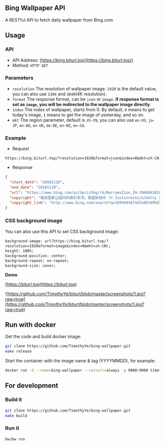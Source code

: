 ## Bing Wallpaper API

A RESTful API to fetch daily wallpaper from Bing.com

## Usage

### API 
* API Address: [https://bing.biturl.top](https://bing.biturl.top/)
* Method: `HTTP GET`

### Parameters

* `resolution` The resolution of wallpaper image. `1920` is the default value, you can also use `1366` and `3840`(4K resolution).
* `format` The response format, can be `json` or `image`. __If response format is set as `image`, you will be redirected to the wallpaper image directly__.
* `index` The index of wallpaper, starts from 0. By default, `0` means to get today's image, `1` means to get the image of yesterday, and so on.
* `mkt` The region parameter, default is `zh-CN`, you can also use `en-US`, `ja-JP`, `en-AU`, `en-UK`, `de-DE`, `en-NZ`, `en-CA`.

### Example

* Request

```text
https://bing.biturl.top/?resolution=1920&format=json&index=0&mkt=zh-CN
```

* Response

```json
{
  "start_date": "20181118",
  "end_date": "20181119",
  "url": "https://www.bing.com/az/hprichbg/rb/NarrowsZion_ZH-CN9686302838_1920x1080.jpg",
  "copyright": "锡安国家公园内的维尔京河，美国犹他州 (© Justinreznick/Getty Images)",
  "copyright_link": "http://www.bing.com/search?q=%E9%94%A1%E5%AE%89%E5%9B%BD%E5%AE%B6%E5%85%AC%E5%9B%AD\\u0026form=hpcapt\\u0026mkt=zh-cn"
}
```

### CSS background image

You can also use this API to set CSS background image:

```text
background-image: url(https://bing.biturl.top/?resolution=1920&format=image&index=0&mkt=zh-CN);
height: 100%;
background-position: center;
background-repeat: no-repeat;
background-size: cover;
```

__Demo__  

[https://biturl.top](https://biturl.top)

![https://github.com/TimothyYe/biturl/blob/master/screenshots/1.jpg?raw=true](https://github.com/TimothyYe/biturl/blob/master/screenshots/1.jpg?raw=true)

## Run with docker

Get the code and build docker image:

```bash
git clone https://github.com/TimothyYe/bing-wallpaper.git
make release
```

Start the container with the image name & tag (YYYYMMDD), for example:

```bash
docker run -d --name=bing-wallpaper --restart=always -p 9000:9000 timothyye/bing:latest
```

## For development

### Build it
```bash
git clone https://github.com/TimothyYe/bing-wallpaper.git
make build
```

### Run it

```bash
bw/bw run
```
